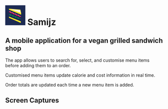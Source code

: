 # <img src="/Samijz/Assets.xcassets/AppIcon.appiconset/samijz-logo-1024.png"  width="64" height="64"> Samijz 
## A mobile application for a vegan grilled sandwich shop
The app allows users to search for, select, and customise menu items before adding them to an order. 

Customised menu items update calorie and cost information in real time.

Order totals are updated each time a new menu item is added.

## Screen Captures


